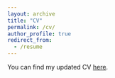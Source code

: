 ```yaml
---
layout: archive
title: "CV"
permalink: /cv/
author_profile: true
redirect_from:
  - /resume
---
```


You can find my updated CV [here](https://cheerstopaula.github.io/files/CV.pdf).
